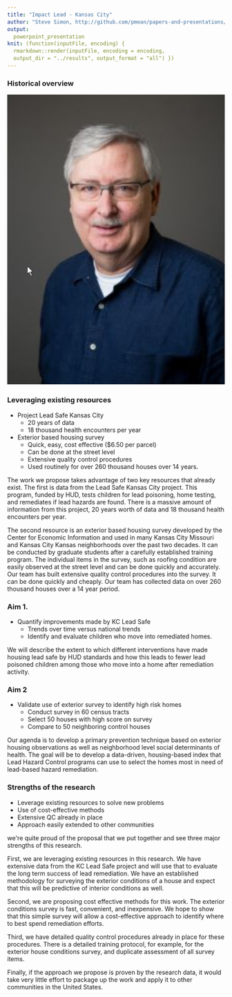 ```yaml
---
title: "Impact Lead - Kansas City"
author: "Steve Simon, http://github.com/pmean/papers-and-presentations/impact-lead-kc"
output: 
  powerpoint_presentation
knit: (function(inputFile, encoding) {
  rmarkdown::render(inputFile, encoding = encoding,
  output_dir = "../results", output_format = "all") })  
---
```


### Historical overview

![](../images/bowles.png)

### Leveraging existing resources

+ Project Lead Safe Kansas City
  + 20 years of data
  + 18 thousand health encounters per year
+ Exterior based housing survey
  + Quick, easy, cost effective ($6.50 per parcel)
  + Can be done at the street level
  + Extensive quality control procedures
  + Used routinely for over 260 thousand houses over 14 years.

<div class="notes">

The work we propose takes advantage of two key resources that already exist. The first is data from the Lead Safe Kansas City project. This program, funded by HUD, tests children for lead poisoning, home testing, and remediates if lead hazards are found. There is a massive amount of information from this project, 20 years worth of data and 18 thousand health encounters per year.

The second resource is an exterior based housing survey developed by the Center for Economic Information and used in many Kansas City Missouri and Kansas City Kansas neighborhoods over the past two decades. It can be conducted by graduate students after a carefully established training program. The individual items in the survey, such as roofing condition are easily observed at the street level and can be done quickly and accurately. Our team has built extensive quality control procedures into the survey. It can be done quickly and cheaply. Our team has collected data on over 260 thousand houses over a 14 year period.

</div>

### Aim 1. 

+ Quantify improvements made by KC Lead Safe
  + Trends over time versus national trends
  + Identify and evaluate children who move into remediated homes.

<div class="notes">

We will describe the extent to which different interventions have made housing lead safe by HUD standards and how this leads to fewer lead poisoned children among those who move into a home after remediation activity.

</div>

### Aim 2

+ Validate use of exterior survey to identify high risk homes
  + Conduct survey in 60 census tracts
  + Select 50 houses with high score on survey
  + Compare to 50 neighboring control houses

<div class="notes">

Our agenda is to develop a primary prevention technique based on exterior housing observations as well as neighborhood level social determinants of health. The goal will be to develop a data-driven, housing-based index that Lead Hazard Control programs can use to select the homes most in need of lead-based hazard remediation.

</div>

### Strengths of the research

+ Leverage existing resources to solve new problems
+ Use of cost-effective methods
+ Extensive QC already in place
+ Approach easily extended to other communities

<div class="notes">

we're quite proud of the proposal that we put together and see three major strengths of this research. 

First, we are leveraging existing resources in this research. We have extensive data from the KC Lead Safe project and will use that to evaluate the long term success of lead remediation. We have an established methodology for surveying the exterior conditions of a house and expect that this will be predictive of interior conditions as well.

Second, we are proposing cost effective methods for this work. The exterior conditions survey is fast, convenient, and inexpensive. We hope to show that this simple survey will allow a cost-effective approach to identify where to best spend remediation efforts.

Third, we have detailed quality control procedures already in place for these procedures. There is a detailed training protocol, for example, for the exterior house conditions survey, and duplicate assessment of all survey items.

Finally, if the approach we propose is proven by the research data, it would take very little effort to package up the work and apply it to other communities in the United States.

</div>

